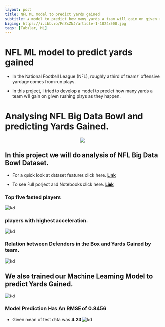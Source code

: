 ```yaml
---
layout: post
title: NFL ML model to predict yards gained
subtitle: A model to predict how many yards a team will gain on given rushing plays as they happen. 
bigimg: https://i.ibb.co/FnZxZNJ/article-1-1024x500.jpg
tags: [Tabular, ML]
---
```



# NFL ML model to predict yards gained

* In the National Football League (NFL), roughly a third of teams’ offensive yardage comes from run plays.

* In this project, I tried to develop a model to predict how many yards a team will gain on given rushing plays as they happen.

# Analysing NFL Big Data Bowl and predicting Yards Gained.

<center><img src='https://i.ibb.co/FnZxZNJ/article-1-1024x500.jpg'></center>

## In this project we will do analysis of NFL Big Data Bowl Dataset.

* For a quick look at dataset features click here. [**Link**](https://shadab4150.github.io/NFL-ML-model-to-predict-yards-gained/nfl_overview.html)

* To see Full porject and Notebooks click here. [**Link**](https://shadab4150.github.io/NFL-ML-model-to-predict-yards-gained/nfl_analysis_yards_gained_prediction.html)
### Top five fasted players
![kd](https://i.ibb.co/c6mLy2d/jjbj.png)

### players with highest acceleration.
![kd](https://i.ibb.co/d2b3RzL/cycyycg.png)

### Relation between Defenders in the Box and Yards Gained by team.

![kd](https://i.ibb.co/PDWCP7T/dret.png)

## We also trained our Machine Learning Model to predict Yards Gained.

![kd](https://i.ibb.co/jgt2Ftb/ml-en.png)

### Model Prediction Has An RMSE of 0.8456

* Given mean of test data was **4.23**
![kd](https://i.ibb.co/mzSQmRB/asdf.png)
